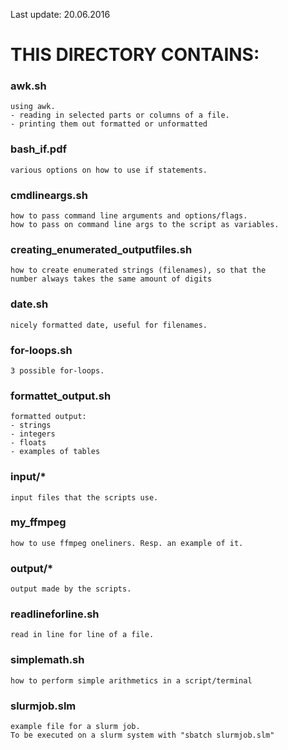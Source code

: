 Last update: 20.06.2016

# THIS DIRECTORY CONTAINS: #


### awk.sh 
    using awk.
    - reading in selected parts or columns of a file.
    - printing them out formatted or unformatted


### bash_if.pdf ###
    various options on how to use if statements.


### cmdlineargs.sh 
    how to pass command line arguments and options/flags.
    how to pass on command line args to the script as variables.


### creating_enumerated_outputfiles.sh 
    how to create enumerated strings (filenames), so that the
    number always takes the same amount of digits


### date.sh 
    nicely formatted date, useful for filenames.


### for-loops.sh 
    3 possible for-loops.


### formattet_output.sh 
    formatted output:
    - strings
    - integers
    - floats
    - examples of tables


### input/* 
    input files that the scripts use.


### my_ffmpeg
    how to use ffmpeg oneliners. Resp. an example of it.


### output/* ###
    output made by the scripts.


### readlineforline.sh ### 
    read in line for line of a file.


### simplemath.sh ### 
    how to perform simple arithmetics in a script/terminal


### slurmjob.slm ###
    example file for a slurm job.
    To be executed on a slurm system with "sbatch slurmjob.slm"

